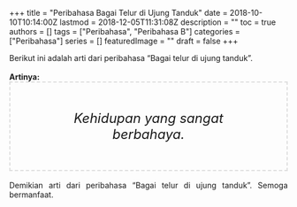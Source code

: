 +++
title = "Peribahasa Bagai Telur di Ujung Tanduk"
date = 2018-10-10T10:14:00Z
lastmod = 2018-12-05T11:31:08Z
description = ""
toc = true
authors = []
tags = ["Peribahasa", "Peribahasa B"]
categories = ["Peribahasa"]
series = []
featuredImage = ""
draft = false
+++

<div dir="ltr" style="text-align: left;" trbidi="on"><div style="text-align: justify;">Berikut ini adalah arti dari peribahasa “Bagai telur di ujung tanduk”.</div><br /><div style="text-align: justify;"><b>Artinya:</b></div><div style="border: 2px dashed #ddd; font-size: 24px; height: auto; margin: 0 auto; padding: 50px; text-align: center; width: auto;"><i>Kehidupan yang sangat berbahaya.</i></div><div style="text-align: justify;"><br /></div><div style="text-align: justify;">Demikian arti dari peribahasa “Bagai telur di ujung tanduk”. Semoga bermanfaat. </div></div>
